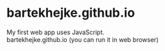 # bartekhejke.github.io
My first web app uses JavaScript. <br />
bartekhejke.github.io (you can run it in web browser)
